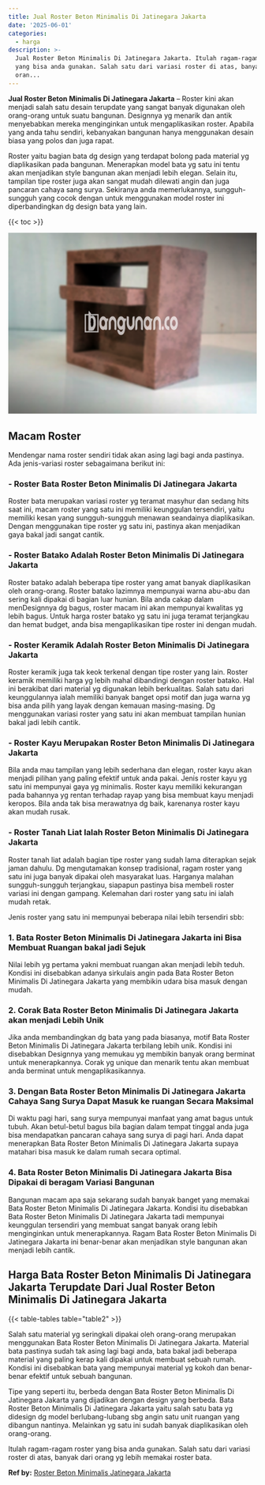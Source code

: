 ```yaml
---
title: Jual Roster Beton Minimalis Di Jatinegara Jakarta
date: '2025-06-01'
categories:
  - harga
description: >-
  Jual Roster Beton Minimalis Di Jatinegara Jakarta. Itulah ragam-ragam roster
  yang bisa anda gunakan. Salah satu dari variasi roster di atas, banyak dari
  oran...
---
```


**Jual Roster Beton Minimalis Di Jatinegara Jakarta** – Roster kini akan menjadi salah satu desain terupdate yang sangat banyak digunakan oleh orang-orang untuk suatu bangunan. Designnya yg menarik dan antik menyebabkan mereka menginginkan untuk mengaplikasikan roster. Apabila yang anda tahu sendiri, kebanyakan bangunan hanya menggunakan desain biasa yang polos dan juga rapat.

Roster yaitu bagian bata dg design yang terdapat bolong pada material yg diaplikasikan pada bangunan. Menerapkan model bata yg satu ini tentu akan menjadikan style bangunan akan menjadi lebih elegan. Selain itu, tampilan tipe roster juga akan sangat mudah dilewati angin dan juga pancaran cahaya sang surya. Sekiranya anda memerlukannya, sungguh-sungguh yang cocok dengan untuk menggunakan model roster ini diperbandingkan dg design bata yang lain.

{{< toc >}}

![Jual Roster Beton Minimalis Di Jatinegara Jakarta](/images/bata-roster-minimalis-30.png)

## Macam Roster

Mendengar nama roster sendiri tidak akan asing lagi bagi anda pastinya. Ada jenis-variasi roster sebagaimana berikut ini:

### \- Roster Bata Roster Beton Minimalis Di Jatinegara Jakarta

Roster bata merupakan variasi roster yg teramat masyhur dan sedang hits saat ini, macam roster yang satu ini memiliki keunggulan tersendiri, yaitu memiliki kesan yang sungguh-sungguh menawan seandainya diaplikasikan. Dengan menggunakan tipe roster yg satu ini, pastinya akan menjadikan gaya bakal jadi sangat cantik.

### \- Roster Batako Adalah Roster Beton Minimalis Di Jatinegara Jakarta

Roster batako adalah beberapa tipe roster yang amat banyak diaplikasikan oleh orang-orang. Roster batako lazimnya mempunyai warna abu-abu dan sering kali dipakai di bagian luar hunian. Bila anda cakap dalam menDesignnya dg bagus, roster macam ini akan mempunyai kwalitas yg lebih bagus. Untuk harga roster batako yg satu ini juga teramat terjangkau dan hemat budget, anda bisa mengaplikasikan tipe roster ini dengan mudah.

### \- Roster Keramik Adalah Roster Beton Minimalis Di Jatinegara Jakarta

Roster keramik juga tak keok terkenal dengan tipe roster yang lain. Roster keramik memiliki harga yg lebih mahal dibandingi dengan roster batako. Hal ini berakibat dari material yg digunakan lebih berkualitas. Salah satu dari keunggulannya ialah memiliki banyak banget opsi motif dan juga warna yg bisa anda pilih yang layak dengan kemauan masing-masing. Dg menggunakan variasi roster yang satu ini akan membuat tampilan hunian bakal jadi lebih cantik.

### \- Roster Kayu Merupakan Roster Beton Minimalis Di Jatinegara Jakarta

Bila anda mau tampilan yang lebih sederhana dan elegan, roster kayu akan menjadi pilihan yang paling efektif untuk anda pakai. Jenis roster kayu yg satu ini mempunyai gaya yg minimalis. Roster kayu memiliki kekurangan pada bahannya yg rentan terhadap rayap yang bisa membuat kayu menjadi keropos. Bila anda tak bisa merawatnya dg baik, karenanya roster kayu akan mudah rusak.

### \- Roster Tanah Liat Ialah Roster Beton Minimalis Di Jatinegara Jakarta

Roster tanah liat adalah bagian tipe roster yang sudah lama diterapkan sejak jaman dahulu. Dg mengutamakan konsep tradisional, ragam roster yang satu ini juga banyak dipakai oleh masyarakat luas. Harganya malahan sungguh-sungguh terjangkau, siapapun pastinya bisa membeli roster variasi ini dengan gampang. Kelemahan dari roster yang satu ini ialah mudah retak.

Jenis roster yang satu ini mempunyai beberapa nilai lebih tersendiri sbb:

### 1\. Bata Roster Beton Minimalis Di Jatinegara Jakarta ini Bisa Membuat Ruangan bakal jadi Sejuk

Nilai lebih yg pertama yakni membuat ruangan akan menjadi lebih teduh. Kondisi ini disebabkan adanya sirkulais angin pada Bata Roster Beton Minimalis Di Jatinegara Jakarta yang membikin udara bisa masuk dengan mudah.

### 2\. Corak Bata Roster Beton Minimalis Di Jatinegara Jakarta akan menjadi Lebih Unik

Jika anda membandingkan dg bata yang pada biasanya, motif Bata Roster Beton Minimalis Di Jatinegara Jakarta terbilang lebih unik. Kondisi ini disebabkan Designnya yang memukau yg membikin banyak orang berminat untuk menerapkannya. Corak yg unique dan menarik tentu akan membuat anda berminat untuk mengaplikasikannya.

### 3\. Dengan Bata Roster Beton Minimalis Di Jatinegara Jakarta Cahaya Sang Surya Dapat Masuk ke ruangan Secara Maksimal

Di waktu pagi hari, sang surya mempunyai manfaat yang amat bagus untuk tubuh. Akan betul-betul bagus bila bagian dalam tempat tinggal anda juga bisa mendapatkan pancaran cahaya sang surya di pagi hari. Anda dapat menerapkan Bata Roster Beton Minimalis Di Jatinegara Jakarta supaya matahari bisa masuk ke dalam rumah secara optimal.

### 4\. Bata Roster Beton Minimalis Di Jatinegara Jakarta Bisa Dipakai di beragam Variasi Bangunan

Bangunan macam apa saja sekarang sudah banyak banget yang memakai Bata Roster Beton Minimalis Di Jatinegara Jakarta. Kondisi itu disebabkan Bata Roster Beton Minimalis Di Jatinegara Jakarta tadi mempunyai keunggulan tersendiri yang membuat sangat banyak orang lebih menginginkan untuk menerapkannya. Ragam Bata Roster Beton Minimalis Di Jatinegara Jakarta ini benar-benar akan menjadikan style bangunan akan menjadi lebih cantik.

## Harga Bata Roster Beton Minimalis Di Jatinegara Jakarta Terupdate Dari Jual Roster Beton Minimalis Di Jatinegara Jakarta

{{< table-tables table="table2" >}}

Salah satu material yg seringkali dipakai oleh orang-orang merupakan menggunakan Bata Roster Beton Minimalis Di Jatinegara Jakarta. Material bata pastinya sudah tak asing lagi bagi anda, bata bakal jadi beberapa material yang paling kerap kali dipakai untuk membuat sebuah rumah. Kondisi ini disebabkan bata yang mempunyai material yg kokoh dan benar-benar efektif untuk sebuah bangunan.

Tipe yang seperti itu, berbeda dengan Bata Roster Beton Minimalis Di Jatinegara Jakarta yang dijadikan dengan design yang berbeda. Bata Roster Beton Minimalis Di Jatinegara Jakarta yaitu salah satu bata yg didesign dg model berlubang-lubang sbg angin satu unit ruangan yang dibangun nantinya. Melainkan yg satu ini sudah banyak diaplikasikan oleh orang-orang.

Itulah ragam-ragam roster yang bisa anda gunakan. Salah satu dari variasi roster di atas, banyak dari orang yg lebih memakai roster bata.

**Ref by:** [Roster Beton Minimalis Jatinegara Jakarta](https://id.wikipedia.org/wiki/Roster)
